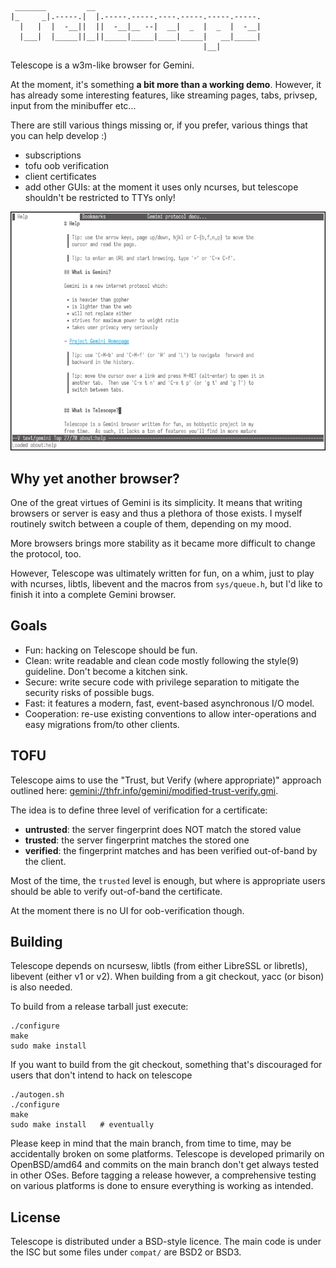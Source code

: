 ```
 _______         __
|_     _|.-----.|  |.-----.-----.----.-----.-----.-----.
  |   |  |  -__||  ||  -__|__ --|  __|  _  |  _  |  -__|
  |___|  |_____||__||_____|_____|____|_____|   __|_____|
                                           |__|
```

Telescope is a w3m-like browser for Gemini.

At the moment, it's something **a bit more than a working demo**.
However, it has already some interesting features, like streaming
pages, tabs, privsep, input from the minibuffer etc...

There are still various things missing or, if you prefer, various
things that you can help develop :)

 - subscriptions
 - tofu oob verification
 - client certificates
 - add other GUIs: at the moment it uses only ncurses, but telescope
   shouldn't be restricted to TTYs only!

![Telescope new tab](images/about-new.png)


## Why yet another browser?

One of the great virtues of Gemini is its simplicity.  It means that
writing browsers or server is easy and thus a plethora of those
exists.  I myself routinely switch between a couple of them, depending
on my mood.

More browsers brings more stability as it became more difficult to
change the protocol, too.

However, Telescope was ultimately written for fun, on a whim, just to
play with ncurses, libtls, libevent and the macros from `sys/queue.h`,
but I'd like to finish it into a complete Gemini browser.


## Goals

 - Fun: hacking on Telescope should be fun.
 - Clean: write readable and clean code mostly following the style(9)
   guideline.  Don't become a kitchen sink.
 - Secure: write secure code with privilege separation to mitigate the
   security risks of possible bugs.
 - Fast: it features a modern, fast, event-based asynchronous I/O
   model.
 - Cooperation: re-use existing conventions to allow inter-operations
   and easy migrations from/to other clients.


## TOFU

Telescope aims to use the "Trust, but Verify (where appropriate)"
approach outlined here:
[gemini://thfr.info/gemini/modified-trust-verify.gmi](gemini://thfr.info/gemini/modified-trust-verify.gmi).

The idea is to define three level of verification for a certificate:

 - **untrusted**: the server fingerprint does NOT match the stored
   value
 - **trusted**: the server fingerprint matches the stored one
 - **verified**: the fingerprint matches and has been verified
   out-of-band by the client.

Most of the time, the `trusted` level is enough, but where is
appropriate users should be able to verify out-of-band the
certificate.

At the moment there is no UI for oob-verification though.


## Building

Telescope depends on ncursesw, libtls (from either LibreSSL or
libretls), libevent (either v1 or v2).  When building from a git
checkout, yacc (or bison) is also needed.

To build from a release tarball just execute:

	./configure
	make
	sudo make install

If you want to build from the git checkout, something that's
discouraged for users that don't intend to hack on telescope

	./autogen.sh
	./configure
	make
	sudo make install	# eventually

Please keep in mind that the main branch, from time to time, may be
accidentally broken on some platforms.  Telescope is developed
primarily on OpenBSD/amd64 and commits on the main branch don't get
always tested in other OSes.  Before tagging a release however, a
comprehensive testing on various platforms is done to ensure everything
is working as intended.


## License

Telescope is distributed under a BSD-style licence.  The main code is
under the ISC but some files under `compat/` are BSD2 or BSD3.
